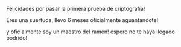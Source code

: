 Felicidades por pasar la primera prueba de criptografía!

Eres una suertuda, llevo 6 meses oficialmente aguantandote!

y oficialmente soy un maestro del ramen! espero no te haya llegado podrido!
